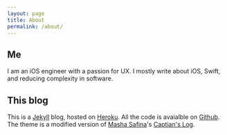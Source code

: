 ```yaml
---
layout: page
title: About
permalink: /about/
---
```


## Me

I am an iOS engineer with a passion for UX. I mostly write about iOS, Swift, and reducing complexity in software.

## This blog

This is a [Jekyll](https://jekyllrb.com) blog, hosted on [Heroku](http://heroku.com). All the code is avaialble on [Github](https://github.com/gravicle/amitjain.me). The theme is a modified version of [Masha Safina](http://masha.space/)'s [Captian's Log](https://github.com/mashlo/captains-log).